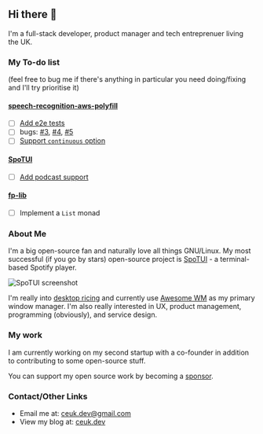 ## Hi there 👋

I'm a full-stack developer, product manager and tech entreprenuer living the UK.

### My To-do list

(feel free to bug me if there's anything in particular you need doing/fixing and I'll try prioritise it)

#### [speech-recognition-aws-polyfill](https://github.com/ceuk/speech-recognition-aws-polyfill)

- [ ] [Add e2e tests](https://github.com/ceuk/speech-recognition-aws-polyfill/issues/6)
- [ ] bugs: [#3](https://github.com/ceuk/speech-recognition-aws-polyfill/issues/3), [#4](https://github.com/ceuk/speech-recognition-aws-polyfill/issues/4), [#5](https://github.com/ceuk/speech-recognition-aws-polyfill/issues/5)
- [ ] [Support `continuous` option](https://github.com/ceuk/speech-recognition-aws-polyfill/issues/2)

#### [SpoTUI](https://github.com/ceuk/spotui)

- [ ] [Add podcast support](https://github.com/ceuk/spotui/issues/13)

#### [fp-lib](https://github.com/versita-app/fp-lib)

- [ ] Implement a `List` monad


### About Me

I'm a big open-source fan and naturally love all things GNU/Linux. My most successful (if you go by stars) open-source project is [SpoTUI](https://github.com/ceuk/spotui) - a terminal-based Spotify player.

![SpoTUI screenshot](https://i.imgur.com/7syOTKb.gif)

I'm really into [desktop ricing](https://reddit.com/r/unixporn) and currently use [Awesome WM](https://awesomewm.org/) as my primary window manager. I'm also really interested in UX, product management, programming (obviously), and service design.

### My work

I am currently working on my second startup with a co-founder in addition to contributing to some open-source stuff.

You can support my open source work by becoming a [sponsor](https://github.com/sponsors/ceuk).

### Contact/Other Links

- Email me at: [ceuk.dev@gmail.com](mailto:ceuk.dev@gmail.com)
- View my blog at: [ceuk.dev](https://ceuk.dev)
